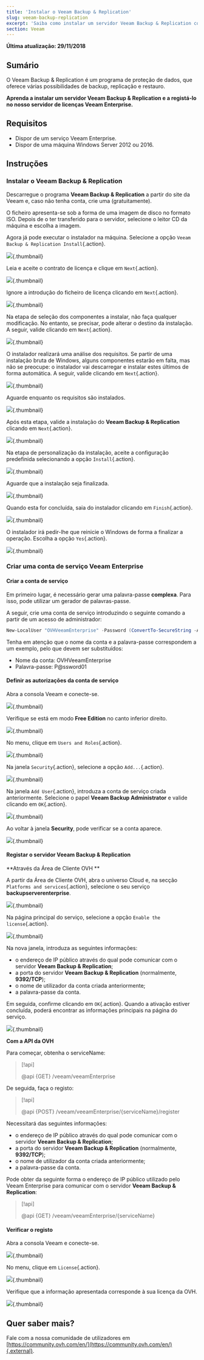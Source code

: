 ```yaml
---
title: 'Instalar o Veeam Backup & Replication'
slug: veeam-backup-replication
excerpt: 'Saiba como instalar um servidor Veeam Backup & Replication com Veeam Enterprise'
section: Veeam
---
```


**Última atualização: 29/11/2018**

## Sumário

O Veeam Backup & Replication é um programa de proteção de dados, que oferece várias possibilidades de backup, replicação e restauro.

**Aprenda a instalar um servidor Veeam Backup & Replication e a registá-lo no nosso servidor de licenças Veeam Enterprise.**


## Requisitos

* Dispor de um serviço Veeam Enterprise.
* Dispor de uma máquina Windows Server 2012 ou 2016.

## Instruções

### Instalar o Veeam Backup & Replication

Descarregue o programa **Veeam Backup & Replication** a partir do site da Veeam e,  caso não tenha conta, crie uma (gratuitamente).

O ficheiro apresenta-se sob a forma de uma imagem de disco no formato ISO. Depois de o ter transferido para o servidor, selecione o leitor CD da máquina e escolha a imagem.

Agora já pode executar o instalador na máquina. Selecione a opção `Veeam Backup & Replication Install`{.action}.

![](images/veeamBandR_inst_01.png){.thumbnail}

Leia e aceite o contrato de licença e clique em `Next`{.action}.

![](images/veeamBandR_inst_02.png){.thumbnail}

Ignore a introdução do ficheiro de licença clicando em `Next`{.action}.

![](images/veeamBandR_inst_03.png){.thumbnail}

Na etapa de seleção dos componentes a instalar, não faça qualquer modificação. No entanto, se precisar, pode alterar o destino da instalação. A seguir, valide clicando em `Next`{.action}.

![](images/veeamBandR_inst_04.png){.thumbnail}

O instalador realizará uma análise dos requisitos. Se partir de uma instalação bruta de Windows, alguns componentes estarão em falta, mas não se preocupe: o instalador vai descarregar e instalar estes últimos de forma automática. A seguir, valide clicando em `Next`{.action}.

![](images/veeamBandR_inst_05.png){.thumbnail}

Aguarde enquanto os requisitos são instalados.

![](images/veeamBandR_inst_06.png){.thumbnail}

Após esta etapa, valide a instalação do **Veeam Backup & Replication** clicando em `Next`{.action}.

![](images/veeamBandR_inst_07.png){.thumbnail}

Na etapa de personalização da instalação, aceite a configuração predefinida selecionando a opção `Install`{.action}.

![](images/veeamBandR_inst_08.png){.thumbnail}

Aguarde que a instalação seja finalizada.

![](images/veeamBandR_inst_09.png){.thumbnail}

Quando esta for concluída, saia do instalador clicando em `Finish`{.action}.

![](images/veeamBandR_inst_10.png){.thumbnail}

O instalador irá pedir-lhe que reinicie o Windows de forma a finalizar a operação. Escolha a opção `Yes`{.action}.

![](images/veeamBandR_inst_11.png){.thumbnail}

### Criar uma conta de serviço Veeam Enterprise

#### Criar a conta de serviço

Em primeiro lugar, é necessário gerar uma palavra-passe **complexa**. Para isso, pode utilizar um gerador de palavras-passe.

A seguir, crie uma conta de serviço introduzindo o seguinte comando a partir de um acesso de administrador:

```powershell
New-LocalUser "OVHVeeamEnterprise" -Password (ConvertTo-SecureString -AsPlainText "P@ssword01" -Force) -Description "OVH Service Account for Veeam Enterprise" -PasswordNeverExpires:$true -UserMayNotChangePassword:$true -AccountNeverExpires:$true
```

Tenha em atenção que o nome da conta e a palavra-passe correspondem a um exemplo, pelo que devem ser substituídos:
 * Nome da conta: OVHVeeamEnterprise
 * Palavra-passe: P@ssword01

#### Definir as autorizações da conta de serviço

Abra a consola Veeam e conecte-se.

![](images/veeamBandR_use_12.png){.thumbnail}

Verifique se está em modo **Free Edition** no canto inferior direito.

![](https://docs.ovh.com/ca/fr/storage/veeam-backup-replication/images/veeamBandR_conf_1.png){.thumbnail}

No menu, clique em `Users and Roles`{.action}.

![](https://docs.ovh.com/ca/fr/storage/veeam-backup-replication/images/veeamBandR_conf_2.png){.thumbnail}

Na janela `Security`{.action}, selecione a opção `Add...`{.action}.

![](https://docs.ovh.com/ca/fr/storage/veeam-backup-replication/images/veeamBandR_conf_3.png){.thumbnail}

Na janela `Add User`{.action}, introduza a conta de serviço criada anteriormente. Selecione o papel **Veeam Backup Administrator** e valide clicando em `OK`{.action}.

![](https://docs.ovh.com/ca/fr/storage/veeam-backup-replication/images/veeamBandR_conf_4.png){.thumbnail}

Ao voltar à janela **Security**, pode verificar se a conta aparece.

![](https://docs.ovh.com/ca/fr/storage/veeam-backup-replication/images/veeamBandR_conf_5.png){.thumbnail}

#### Registar o servidor Veeam Backup & Replication

**Através da Área de Cliente OVH
**

A partir da Área de Cliente OVH, abra o universo Cloud e, na secção `Platforms and services`{.action}, selecione o seu serviço **backupserverenterprise**.

![](https://docs.ovh.com/ca/fr/storage/veeam-backup-replication/images/backupEnterpriseServer_manager_01.png){.thumbnail}

Na página principal do serviço, selecione a opção `Enable the license`{.action}.

![](https://docs.ovh.com/ca/fr/storage/veeam-backup-replication/images/backupEnterpriseServer_manager_02.png){.thumbnail}

Na nova janela, introduza as seguintes informações:
 * o endereço de IP público através do qual pode comunicar com o servidor **Veeam Backup & Replication**;
 * a porta do servidor **Veeam Backup & Replication** (normalmente, **9392/TCP**);
 * o nome de utilizador da conta criada anteriormente;
 * a palavra-passe da conta.

Em seguida, confirme clicando em `OK`{.action}.
Quando a ativação estiver concluída, poderá encontrar as informações principais na página do serviço.

![](https://docs.ovh.com/ca/fr/storage/veeam-backup-replication/images/backupEnterpriseServer_manager_03.png){.thumbnail}

**Com a API da OVH**

Para começar, obtenha o serviceName:

> [!api]
>
> @api {GET} /veeam/veeamEnterprise
>

De seguida, faça o registo:

> [!api]
>
> @api {POST} /veeam/veeamEnterprise/{serviceName}/register
>

Necessitará das seguintes informações:

 * o endereço de IP público através do qual pode comunicar com o servidor **Veeam Backup & Replication**;
 * a porta do servidor **Veeam Backup & Replication** (normalmente, **9392/TCP**);
 * o nome de utilizador da conta criada anteriormente;
 * a palavra-passe da conta.

Pode obter da seguinte forma o endereço de IP público utilizado pelo Veeam Enterprise para comunicar com o servidor **Veeam Backup & Replication**:

> [!api]
>
> @api {GET} /veeam/veeamEnterprise/{serviceName}
>

#### Verificar o registo

Abra a consola Veeam e conecte-se.

![](https://docs.ovh.com/au/en/storage/veeam-backup-replication/images/veeamBandR_use_12.png){.thumbnail}

No menu, clique em `License`{.action}.

![](https://docs.ovh.com/au/en/storage/veeam-backup-replication/images/veeamBandR_lic_1.png){.thumbnail}

Verifique que a informação apresentada corresponde à sua licença da OVH.

![](https://docs.ovh.com/au/en/storage/veeam-backup-replication/images/veeamBandR_lic_2.png){.thumbnail}

## Quer saber mais?

Fale com a nossa comunidade de utilizadores em [https://community.ovh.com/en/](https://community.ovh.com/en/){.external}.